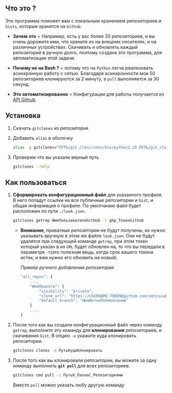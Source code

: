 ## Что это ?

Это программа поможет вам с локальным хранением репозиториев и `Gists`, которые хранятся на `Github`.

- **Зачем это** = Например, есть у вас более 20 репозиториев, и вы очень дорожите ими, что храните их на внешних носителях, и на различных устройствах. Скачивать и обновлять каждый репозиторий в ручную долго, поэтому создана это программа, для автоматизации этой задачи.

- **Почему не на Bash ?** = потому что на `Python` легче реализовать асинхронную работу с сетью. Благодаря асинхронности мои 50 репозиториев клонируются за 2 минуту, а `pull` выполняется за 30 секунд.

- **Это автоматизированно** = Конфигурации для работы получается из [API Github](https://docs.github.com/en/rest/).

## Установка

1. Скачать `gitclones` из репозитория
2. Добавить `alias` в оболочку

   ```bash
   alias -g gitclones="ПУТЬ/git_clons/venv/bin/python3.10 ПУТЬ/git_clons/git_clons/main.py"
   ```

3. Проверим что вы указали верный путь

   ```bash
   gitclones --help
   ```

## Как пользоваться

1. **Сформировать конфигурационный файл** для указанного профиля. В него попадут ссылки на все публичные репозитории и `Gist`, и общая информация о профиле. По умолчанию файл будет расположен по пути `./look.json`.

   ```bash
   gitclones getrep ИмяПользователяGitHub -t ghp_ТокенGithub
   ```

   - **Внимание**, приватные репозитории не будут получены, их нужно указывать вручную в этом же файле `look.json`. Они не будут удалятся при следующей команде `getrep`, при этом токен который указан в их `URL` будет обновлен на, то что вы передали в параметре `-t`(это полезная вещь, когда срок вашего токена истек, и вам нужно его обновить на новый).

     _Пример ручного добавления репозитория_

     ```js
     "all_repos": {
         ...,
         "ИмяПроекта": {
             "visibility": "private",
             "clone_url": "https://USERNAME:TOKEN@github.com/denisxab/ИмяПроекта.git",
             "default_branch": "ИмяВеткиПоУмолчанию"
         }
         ...,
     }
     ```

2. После того как вы создали конфигурационный файл через команду `getrep`, выполните эту команду для **клонирования** репозиториев, и скачивания `Gist`. В опцию `-o` укажите куда клонировать репозитории.

   ```bash
   gitclones clones -o ПутьКудаКлонировать
   ```

3. После того как вы клонировали репозитории, вы можете за одну команду выполнить **`git pull`** для всех репозиториев.

   ```bash
   gitclones cmd pull -i ПутьК_ПапкеС_Репозиториями
   ```

   Вместо `pull` можно указать любу другую команду
